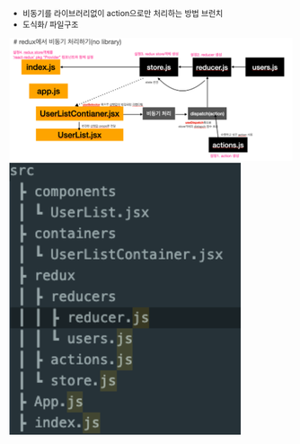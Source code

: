 * 비동기를 라이브러리없이 action으로만 처리하는 방법 브런치
* 도식화/ 파일구조

![도식화](./redux에서비동기처리하기(nolib).png)
![파일구조](./redux에서비동기처리하기(nolib)_파일구조.png)
